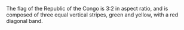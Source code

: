 The flag of the Republic of the Congo is 3:2 in aspect ratio, and is composed of three equal vertical stripes, green and yellow, with a red diagonal band.